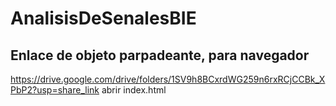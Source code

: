 # AnalisisDeSenalesBIE


## Enlace de objeto parpadeante, para navegador
https://drive.google.com/drive/folders/1SV9h8BCxrdWG259n6rxRCjCCBk_XPbP2?usp=share_link
abrir index.html


 
